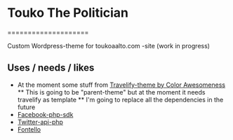 # Touko The Politician
====================

Custom Wordpress-theme for toukoaalto.com -site (work in progress)

## Uses / needs / likes
* At the moment some stuff from [Travelify-theme by Color Awesomeness](http://colorawesomeness.com/themes/travelify/)
** This is going to be "parent-theme" but at the moment it needs travelify as template
** I'm going to replace all the dependencies in the future
* [Facebook-php-sdk](https://github.com/facebook/facebook-php-sdk)
* [Twitter-api-php](https://github.com/J7mbo/twitter-api-php)
* [Fontello](http://fontello.com/)


